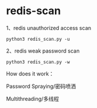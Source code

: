# redis-scan

1、redis unauthorized access scan

```
python3 redis_scan.py -u
```


2、redis weak password scan

```
python3 redis_scan.py -w
```


How does it work：

Password Spraying/密码喷洒

Multithreading/多线程
